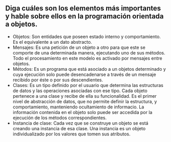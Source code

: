 ## Diga cuáles son los elementos más importantes y hable sobre ellos en la programación orientada a objetos.

- Objetos: Son entidades que poseen estado interno y comportamiento. Es el equivalente a un dato abstracto.
- Mensajes: Es una petición de un objeto a otro para que este se comporte de una determinada manera, ejecutando uno de sus métodos. Todo el procesamiento en este modelo es activado por mensajes entre objetos.
- Métodos: Es un programa que está asociado a un objetos determinado y cuya ejecución solo puede desencadenarse a través de un mensaje recibido por éste o por sus descendientes.
- Clases: Es un tipo definido por el usuario que determina las estructuras de datos y las operaciones asociadas con ese tipo. Cada objeto pertenece a una clase y recibe de ella su funcionalidad. Es el primer nivel de abstracción de datos, que no permite definir la estructura, y comportamiento, manteniendo ocultamiento de informacio. La información contenida en el objeto solo puede ser accedida por la ejecución de los métodos correspondientes.
- Instancia de clase: Cada vez que se construye un objeto se está creando una instancia de esa clase. Una instancia es un objeto individualizado por los valores que tomen sus atributos.